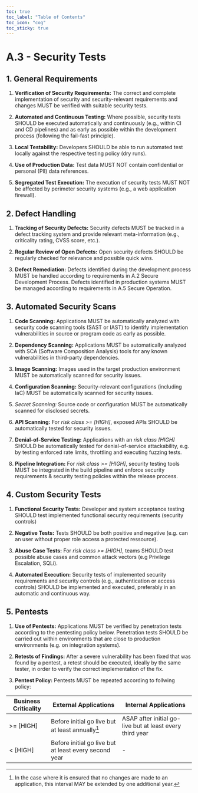 ```yaml
---
toc: true
toc_label: "Table of Contents"
toc_icon: "cog"
toc_sticky: true
---
```

# A.3 - Security Tests

## 1. General Requirements

1. **Verification of Security Requirements:** The correct and complete implementation of security and security-relevant requirements and changes MUST be verified with suitable security tests.

2. **Automated and Continuous Testing:** Where possible, security tests SHOULD be executed automatically and continuously (e.g., within CI and CD pipelines) and as early as possible within the development process (following the fail-fast principle).

3. **Local Testability:** Developers SHOULD be able to run automated test locally against the respective testing policy (dry runs). 

4. **Use of Production Data:** Test data MUST NOT contain confidential or personal (PII) data references.

5. **Segregated Test Execution:** The execution of security tests MUST NOT be affected by perimeter security systems (e.g., a web application firewall).

## 2. Defect Handling

1. **Tracking of Security Defects:** Security defects MUST be tracked in a defect tracking system and provide relevant meta-information (e.g., criticality rating, CVSS score, etc.).

2. **Regular Review of Open Defects:** Open security defects SHOULD be regularly checked for relevance and possible quick wins.

3. **Defect Remediation:** Defects identified during the development process MUST be handled according to requirements in A.2 Secure Development Process. Defects identified in production systems MUST be managed according to requirements in A.5 Secure Operation.

## 3. Automated Security Scans

1. **Code Scanning:** Applications MUST be automatically analyzed with security code scanning tools (SAST or IAST) to identify implementation vulnerabilities in source or program code as early as possible.

2. **Dependency Scanning:** Applications MUST be automatically analyzed with SCA (Software Composition Analysis) tools for any known vulnerabilities in third-party dependencies.

3. **Image Scanning:** Images used in the target production environment MUST be automatically scanned for security issues.

4. **Configuration Scanning:** Security-relevant configurations (including IaC) MUST be automatically scanned for security issues.

5. *Secret Scanning:* Source code or configuration MUST be automatically scanned for disclosed secrets.

6. **API Scanning:** For *risk class >= [HIGH]*, exposed APIs SHOULD be automatically tested for security issues.

7. **Denial-of-Service Testing:** Applications with an *risk class [HIGH]* SHOULD be automatically tested for denial-of-service attackability, e.g. by testing enforced rate limits, throttling and executing fuzzing tests.

8. **Pipeline Integration:** For *risk class >= [HIGH]*, security testing tools MUST be integrated in the build pipeline and enforce security requirements & security testing policies within the release process.

## 4. Custom Security Tests

1. **Functional Security Tests:** Developer and system acceptance testing SHOULD test implemented functional security requirements (security controls)

2. **Negative Tests:** Tests SHOULD be both positive and negative (e.g. can an user without proper role access a protected ressource).

3. **Abuse Case Tests:** For *risk class >= [HIGH]*, teams SHOULD test possible abuse cases and common attack vectors (e.g Privilege Escalation, SQLi).

4. **Automated Execution:** Security tests of implemented security requirements and security controls (e.g., authentication or access controls) SHOULD be implemented and executed, preferably in an automatic and continuous way.

## 5. Pentests

1. **Use of Pentests:** Applications MUST be verified by penetration tests according to the pentesting policy below. Penetration tests SHOULD be carried out within environments that are close to production environments (e.g. on integration systems).

2. **Retests of Findings:** After a severe vulnerability has been fixed that was found by a pentest, a retest should be executed, ideally by the same tester, in order to verify the correct implementation of the fix.
 
3. **Pentest Policy:** Pentests MUST be repeated according to follwing policy:
   
| Business Criticality | External Applications  | Internal Applications |
| ------------- | ------------- | ------------- |
| >= [HIGH] | Before initial go live but at least annually[^1]  | ASAP after initial go-live but at least every third year  |
| < [HIGH] | Before initial go live but at least every second year  | - | 

[^1]: In the case where it is ensured that no changes are made to an application, this interval MAY be extended by one additional year.
